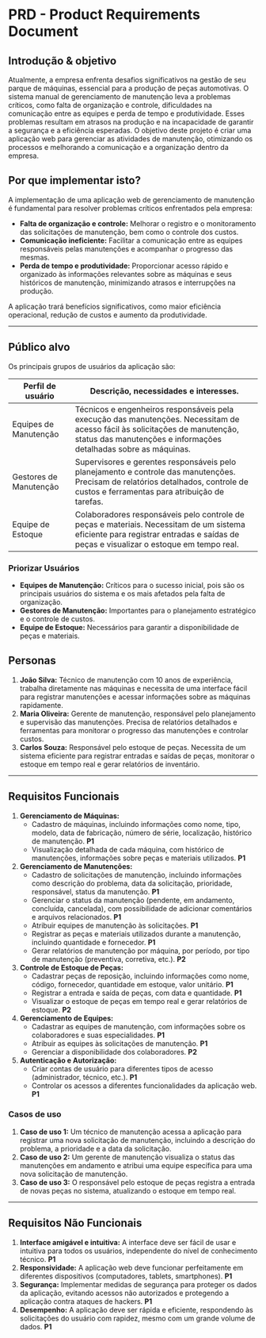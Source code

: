 # PRD - Product Requirements Document

## Introdução & objetivo

Atualmente, a empresa enfrenta desafios significativos na gestão de seu parque de máquinas, essencial para a produção de peças automotivas. O sistema manual de gerenciamento de manutenção leva a problemas críticos, como falta de organização e controle, dificuldades na comunicação entre as equipes e perda de tempo e produtividade. Esses problemas resultam em atrasos na produção e na incapacidade de garantir a segurança e a eficiência esperadas. O objetivo deste projeto é criar uma aplicação web para gerenciar as atividades de manutenção, otimizando os processos e melhorando a comunicação e a organização dentro da empresa.

## Por que implementar isto?

A implementação de uma aplicação web de gerenciamento de manutenção é fundamental para resolver problemas críticos enfrentados pela empresa:

- **Falta de organização e controle:** Melhorar o registro e o monitoramento das solicitações de manutenção, bem como o controle dos custos.
- **Comunicação ineficiente:** Facilitar a comunicação entre as equipes responsáveis pelas manutenções e acompanhar o progresso das mesmas.
- **Perda de tempo e produtividade:** Proporcionar acesso rápido e organizado às informações relevantes sobre as máquinas e seus históricos de manutenção, minimizando atrasos e interrupções na produção.

A aplicação trará benefícios significativos, como maior eficiência operacional, redução de custos e aumento da produtividade.

---

## Público alvo

Os principais grupos de usuários da aplicação são:

| Perfil de usuário | Descrição, necessidades e interesses. |
| --- | --- |
| Equipes de Manutenção | Técnicos e engenheiros responsáveis pela execução das manutenções. Necessitam de acesso fácil às solicitações de manutenção, status das manutenções e informações detalhadas sobre as máquinas. |
| Gestores de Manutenção | Supervisores e gerentes responsáveis pelo planejamento e controle das manutenções. Precisam de relatórios detalhados, controle de custos e ferramentas para atribuição de tarefas. |
| Equipe de Estoque | Colaboradores responsáveis pelo controle de peças e materiais. Necessitam de um sistema eficiente para registrar entradas e saídas de peças e visualizar o estoque em tempo real. |

### Priorizar Usuários

- **Equipes de Manutenção:** Críticos para o sucesso inicial, pois são os principais usuários do sistema e os mais afetados pela falta de organização.
- **Gestores de Manutenção:** Importantes para o planejamento estratégico e o controle de custos.
- **Equipe de Estoque:** Necessários para garantir a disponibilidade de peças e materiais.

## Personas

1. **João Silva:** Técnico de manutenção com 10 anos de experiência, trabalha diretamente nas máquinas e necessita de uma interface fácil para registrar manutenções e acessar informações sobre as máquinas rapidamente.
2. **Maria Oliveira:** Gerente de manutenção, responsável pelo planejamento e supervisão das manutenções. Precisa de relatórios detalhados e ferramentas para monitorar o progresso das manutenções e controlar custos.
3. **Carlos Souza:** Responsável pelo estoque de peças. Necessita de um sistema eficiente para registrar entradas e saídas de peças, monitorar o estoque em tempo real e gerar relatórios de inventário.

---

## Requisitos Funcionais

1. **Gerenciamento de Máquinas:**
    - Cadastro de máquinas, incluindo informações como nome, tipo, modelo, data de fabricação, número de série, localização, histórico de manutenção. **P1**
    - Visualização detalhada de cada máquina, com histórico de manutenções, informações sobre peças e materiais utilizados. **P1**
2. **Gerenciamento de Manutenções:**
    - Cadastro de solicitações de manutenção, incluindo informações como descrição do problema, data da solicitação, prioridade, responsável, status da manutenção. **P1**
    - Gerenciar o status da manutenção (pendente, em andamento, concluída, cancelada), com possibilidade de adicionar comentários e arquivos relacionados. **P1**
    - Atribuir equipes de manutenção às solicitações. **P1**
    - Registrar as peças e materiais utilizados durante a manutenção, incluindo quantidade e fornecedor. **P1**
    - Gerar relatórios de manutenção por máquina, por período, por tipo de manutenção (preventiva, corretiva, etc.). **P2**
3. **Controle de Estoque de Peças:**
    - Cadastrar peças de reposição, incluindo informações como nome, código, fornecedor, quantidade em estoque, valor unitário. **P1**
    - Registrar a entrada e saída de peças, com data e quantidade. **P1**
    - Visualizar o estoque de peças em tempo real e gerar relatórios de estoque. **P2**
4. **Gerenciamento de Equipes:**
    - Cadastrar as equipes de manutenção, com informações sobre os colaboradores e suas especialidades. **P1**
    - Atribuir as equipes às solicitações de manutenção. **P1**
    - Gerenciar a disponibilidade dos colaboradores. **P2**
5. **Autenticação e Autorização:**
    - Criar contas de usuário para diferentes tipos de acesso (administrador, técnico, etc.). **P1**
    - Controlar os acessos a diferentes funcionalidades da aplicação web. **P1**

### Casos de uso

1. **Caso de uso 1:** Um técnico de manutenção acessa a aplicação para registrar uma nova solicitação de manutenção, incluindo a descrição do problema, a prioridade e a data da solicitação.
2. **Caso de uso 2:** Um gerente de manutenção visualiza o status das manutenções em andamento e atribui uma equipe específica para uma nova solicitação de manutenção.
3. **Caso de uso 3:** O responsável pelo estoque de peças registra a entrada de novas peças no sistema, atualizando o estoque em tempo real.

---

## Requisitos Não Funcionais

1. **Interface amigável e intuitiva:** A interface deve ser fácil de usar e intuitiva para todos os usuários, independente do nível de conhecimento técnico. **P1**
2. **Responsividade:** A aplicação web deve funcionar perfeitamente em diferentes dispositivos (computadores, tablets, smartphones). **P1**
3. **Segurança:** Implementar medidas de segurança para proteger os dados da aplicação, evitando acessos não autorizados e protegendo a aplicação contra ataques de hackers. **P1**
4. **Desempenho:** A aplicação deve ser rápida e eficiente, respondendo às solicitações do usuário com rapidez, mesmo com um grande volume de dados. **P1**
